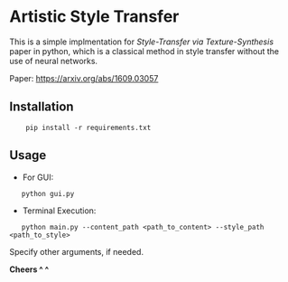 # Artistic Style Transfer

This is a simple implmentation for _Style-Transfer via Texture-Synthesis_ paper in python, which is a classical method in style transfer without the use of neural networks. 

Paper: https://arxiv.org/abs/1609.03057

## Installation 

```
    pip install -r requirements.txt
```

## Usage

- For GUI:
```
   python gui.py
```

- Terminal Execution:
```
   python main.py --content_path <path_to_content> --style_path <path_to_style>
```
Specify other arguments, if needed.

**Cheers ^ ^**